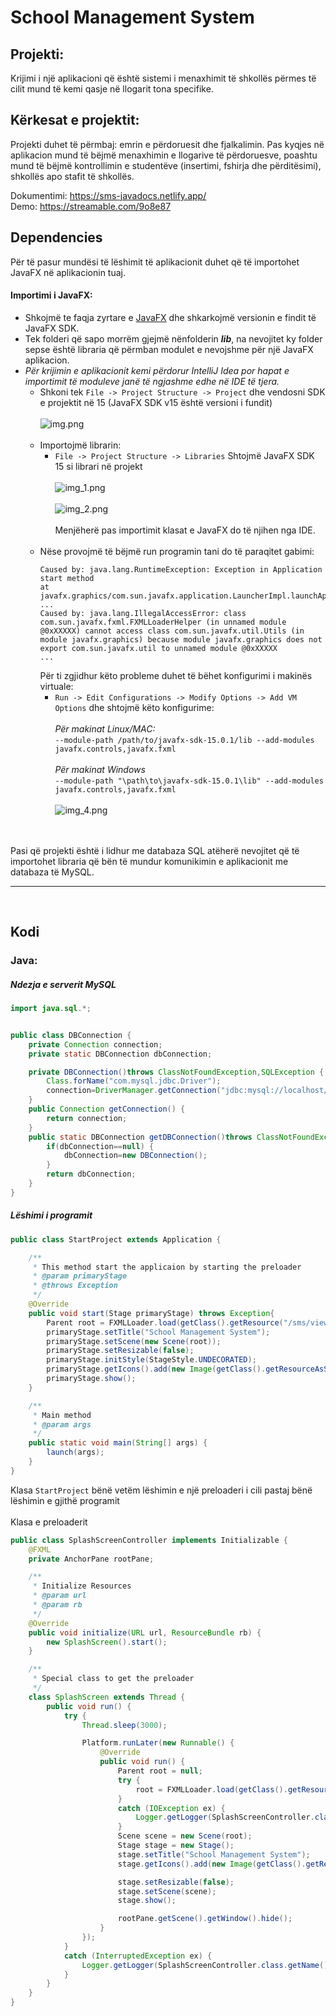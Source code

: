# School Management System

## Projekti:
Krijimi i një aplikacioni që është sistemi i menaxhimit të shkollës përmes të cilit mund të kemi qasje në llogarit tona specifike.

## Kërkesat e projektit:
Projekti duhet të përmbaj: emrin e përdoruesit dhe fjalkalimin. Pas kyqjes në aplikacion mund të bëjmë menaxhimin e llogarive të përdoruesve, poashtu mund të bëjmë kontrollimin e studentëve (insertimi, fshirja dhe përditësimi), shkollës apo stafit të shkollës.

Dokumentimi: https://sms-javadocs.netlify.app/
<br>
Demo: https://streamable.com/9o8e87

## Dependencies
Për të pasur mundësi të lëshimit të aplikacionit duhet që të importohet JavaFX në aplikacionin tuaj.
<br>
#### Importimi i JavaFX:
* Shkojmë te faqja zyrtare e [JavaFX](https://openjfx.io/) dhe shkarkojmë versionin e findit të JavaFX SDK.
* Tek folderi që sapo morrëm gjejmë nënfolderin ___lib___, na nevojitet ky folder sepse është
libraria që përmban modulet e nevojshme për një JavaFX aplikacion.
* _Për krijimin e aplikacionit kemi përdorur IntelliJ Idea por hapat e importimit të moduleve janë të ngjashme edhe në IDE të tjera._
    * Shkoni tek `File -> Project Structure -> Project` dhe vendosni SDK e projektit në 15 (JavaFX SDK v15 është versioni i fundit)<br><br>
    ![img.png](src/sms/other/img/img.png)
      <br><br>
    * Importojmë librarin:
        * `File -> Project Structure -> Libraries` Shtojmë JavaFX SDK 15 si librari në projekt
        <br><br>
        ![img_1.png](src/sms/other/img/img_1.png)
        <br><br>
        ![img_2.png](src/sms/other/img/img_2.png)
        <br><br>
        Menjëherë pas importimit klasat e JavaFX do të njihen nga IDE.
          <br><br>
    * Nëse provojmë të bëjmë run programin tani do të paraqitet gabimi:
      ```
      Caused by: java.lang.RuntimeException: Exception in Application start method
      at javafx.graphics/com.sun.javafx.application.LauncherImpl.launchApplication1(LauncherImpl.java:900)
      ...
      Caused by: java.lang.IllegalAccessError: class com.sun.javafx.fxml.FXMLLoaderHelper (in unnamed module @0xXXXXX) cannot access class com.sun.javafx.util.Utils (in module javafx.graphics) because module javafx.graphics does not export com.sun.javafx.util to unnamed module @0xXXXXX
      ...
      ```
      Për ti zgjidhur këto probleme duhet të bëhet konfigurimi i makinës virtuale:
      * `Run -> Edit Configurations -> Modify Options -> Add VM Options` dhe shtojmë këto konfigurime:
        <br><br>
        _Për makinat Linux/MAC:_
        <br>
        `--module-path /path/to/javafx-sdk-15.0.1/lib --add-modules javafx.controls,javafx.fxml`
        <br><br>
        _Për makinat Windows_
        <br>
        `--module-path "\path\to\javafx-sdk-15.0.1\lib" --add-modules javafx.controls,javafx.fxml
        `
      <br><br>
      ![img_4.png](src/sms/other/img/img_4.png) 
<br><br>
  
<br>
Pasi që projekti është i lidhur me databaza SQL atëherë nevojitet që të importohet libraria që bën të mundur komunikimin
e aplikacionit me databaza të MySQL.
<br>
<hr>
<br>

## Kodi
### Java:
##### Ndezja e serverit MySQL
```Java
import java.sql.*;


public class DBConnection {
    private Connection connection;
    private static DBConnection dbConnection;

    private DBConnection()throws ClassNotFoundException,SQLException {
        Class.forName("com.mysql.jdbc.Driver");
        connection=DriverManager.getConnection("jdbc:mysql://localhost/schoolmanagementsystem","root","");
    }
    public Connection getConnection() {
        return connection;
    }
    public static DBConnection getDBConnection()throws ClassNotFoundException,SQLException{
        if(dbConnection==null) {
            dbConnection=new DBConnection();
        }
        return dbConnection;
    }
}
```
##### Lëshimi i programit
```Java
public class StartProject extends Application {

    /**
     * This method start the applicaion by starting the preloader
     * @param primaryStage
     * @throws Exception
     */
    @Override
    public void start(Stage primaryStage) throws Exception{
        Parent root = FXMLLoader.load(getClass().getResource("/sms/view/fxml/SplashScreen.fxml"));
        primaryStage.setTitle("School Management System");
        primaryStage.setScene(new Scene(root));
        primaryStage.setResizable(false);
        primaryStage.initStyle(StageStyle.UNDECORATED);
        primaryStage.getIcons().add(new Image(getClass().getResourceAsStream("/sms/other/img/up-logo.png")));
        primaryStage.show();
    }

    /**
     * Main method
     * @param args
     */
    public static void main(String[] args) {
        launch(args);
    }
}
```
Klasa `StartProject` bënë vetëm lëshimin e një preloaderi i cili pastaj bënë lëshimin e gjithë programit
<br><br>
Klasa e preloaderit
```Java
public class SplashScreenController implements Initializable {
    @FXML
    private AnchorPane rootPane;

    /**
     * Initialize Resources
     * @param url
     * @param rb
     */
    @Override
    public void initialize(URL url, ResourceBundle rb) {
        new SplashScreen().start();
    }

    /**
     * Special class to get the preloader
     */
    class SplashScreen extends Thread {
        public void run() {
            try {
                Thread.sleep(3000);

                Platform.runLater(new Runnable() {
                    @Override
                    public void run() {
                        Parent root = null;
                        try {
                            root = FXMLLoader.load(getClass().getResource("/sms/view/fxml/login.fxml"));
                        }
                        catch (IOException ex) {
                            Logger.getLogger(SplashScreenController.class.getName()).log(Level.SEVERE, null, ex);
                        }
                        Scene scene = new Scene(root);
                        Stage stage = new Stage();
                        stage.setTitle("School Management System");
                        stage.getIcons().add(new Image(getClass().getResourceAsStream("/sms/other/img/up-logo.png")));

                        stage.setResizable(false);
                        stage.setScene(scene);
                        stage.show();

                        rootPane.getScene().getWindow().hide();
                    }
                });
            }
            catch (InterruptedException ex) {
                Logger.getLogger(SplashScreenController.class.getName()).log(Level.SEVERE, null, ex);
            }
        }
    }
}
```

